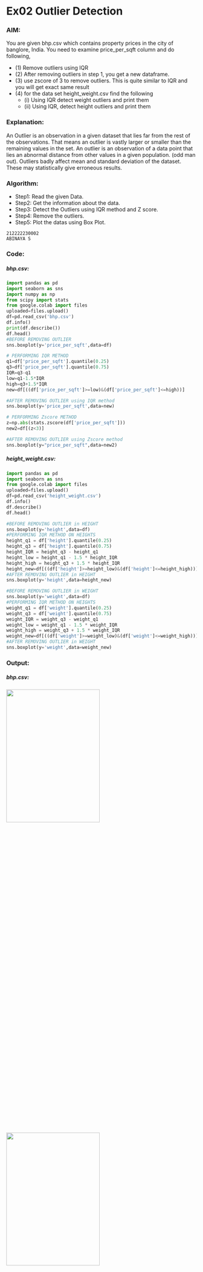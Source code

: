 # Ex02 Outlier Detection
### AIM:  
You are given bhp.csv which contains property prices in the city of banglore, India. You need to examine price_per_sqft column and do following,
- (1) Remove outliers using IQR
- (2) After removing outliers in step 1, you get a new dataframe.
- (3) use zscore of 3 to remove outliers. This is quite similar to IQR and you will get exact same result
- (4) for the data set height_weight.csv find the following
  - (i) Using IQR detect weight outliers and print them
  - (ii) Using IQR, detect height outliers and print them
### Explanation:
An Outlier is an observation in a given dataset that lies far from the rest of the observations. That means an outlier is vastly larger or smaller than the remaining values in the set.
An outlier is an observation of a data point that lies an abnormal distance from other values in a given population. (odd man out).
Outliers badly affect mean and standard deviation of the dataset. These may statistically give erroneous results.
### Algorithm:
- Step1: Read the given Data.
- Step2: Get the information about the data.
- Step3: Detect the Outliers using IQR method and Z score.
- Step4: Remove the outliers.
- Step5: Plot the datas using Box Plot.
```
212222230002
ABINAYA S
```
### Code:
##### bhp.csv:
```Python
import pandas as pd
import seaborn as sns
import numpy as np
from scipy import stats
from google.colab import files
uploaded=files.upload()
df=pd.read_csv('bhp.csv')
df.info()
print(df.describe())
df.head()
#BEFORE REMOVING OUTLIER
sns.boxplot(y='price_per_sqft',data=df)

# PERFORMING IQR METHOD
q1=df['price_per_sqft'].quantile(0.25)
q3=df['price_per_sqft'].quantile(0.75)
IQR=q3-q1
low=q1-1.5*IQR
high=q3+1.5*IQR
new=df[((df['price_per_sqft']>=low)&(df['price_per_sqft']<=high))]

#AFTER REMOVING OUTLIER using IQR method
sns.boxplot(y='price_per_sqft',data=new)

# PERFORMING Zscore METHOD
z=np.abs(stats.zscore(df['price_per_sqft']))
new2=df[(z<3)]

#AFTER REMOVING OUTLIER using Zscore method
sns.boxplot(y="price_per_sqft",data=new2)
```
##### height_weight.csv:
```Python
import pandas as pd
import seaborn as sns
from google.colab import files
uploaded=files.upload()
df=pd.read_csv('height_weight.csv')
df.info()
df.describe()
df.head()

#BEFORE REMOVING OUTLIER in HEIGHT
sns.boxplot(y='height',data=df)
#PERFORMING IQR METHOD ON HEIGHTS
height_q1 = df['height'].quantile(0.25)
height_q3 = df['height'].quantile(0.75)
height_IQR = height_q3 - height_q1
height_low = height_q1 - 1.5 * height_IQR
height_high = height_q3 + 1.5 * height_IQR
height_new=df[((df['height']>=height_low)&(df['height']<=height_high))]
#AFTER REMOVING OUTLIER in HEIGHT
sns.boxplot(y='height',data=height_new)

#BEFORE REMOVING OUTLIER in WEIGHT
sns.boxplot(y='weight',data=df)
#PERFORMING IQR METHOD ON HEIGHTS
weight_q1 = df['weight'].quantile(0.25)
weight_q3 = df['weight'].quantile(0.75)
weight_IQR = weight_q3 - weight_q1
weight_low = weight_q1 - 1.5 * weight_IQR
weight_high = weight_q3 + 1.5 * weight_IQR
weight_new=df[((df['weight']>=weight_low)&(df['weight']<=weight_high))]
#AFTER REMOVING OUTLIER in WEIGHT
sns.boxplot(y='weight',data=weight_new)
```
### Output:
##### bhp.csv:

<img height=30% width=70% src="![1](https://github.com/abinayasangeetha/ODD2023---Datascience---Ex-02/assets/119393675/5768615e-246e-4320-8f09-aa5765346efa)">

<img height=30% width=70% src="![2](https://github.com/abinayasangeetha/ODD2023---Datascience---Ex-02/assets/119393675/3bdef95e-fae0-47c1-b7b3-68f79bcceb30)">

<img height=30% width=70% src="![3](https://github.com/abinayasangeetha/ODD2023---Datascience---Ex-02/assets/119393675/6409d819-3af9-4a82-87fb-e9b92af337d1)">

<img height=30% width=70% src="![4](https://github.com/abinayasangeetha/ODD2023---Datascience---Ex-02/assets/119393675/c29237f2-9267-432c-84c4-6362f1d148af)">

##### weight_height.csv:

<img height=30% width=70% src="![W1](https://github.com/abinayasangeetha/ODD2023---Datascience---Ex-02/assets/119393675/b1382ef8-6c0e-4484-ae5f-00847ea61599)">


<img height=30% width=70% src="![W2](https://github.com/abinayasangeetha/ODD2023---Datascience---Ex-02/assets/119393675/9bcbd4ae-a194-4773-9925-be6e19db3fd4)">


<img height=30% width=70% src="![W3](https://github.com/abinayasangeetha/ODD2023---Datascience---Ex-02/assets/119393675/a6cb741b-1abe-4db2-9666-4ba8319b4cc9)">

<img height=30% width=70% src="![W4](https://github.com/abinayasangeetha/ODD2023---Datascience---Ex-02/assets/119393675/f95aa03a-90ec-47ca-9415-3bcd1c847ca7)">

<img height=30% width=70% src="![W5](https://github.com/abinayasangeetha/ODD2023---Datascience---Ex-02/assets/119393675/57e6a181-650d-45d7-8e79-adb323a64334)">


### Result:
Hence the given set of data is read and the outliers are removed using the IQR method and Zscore method.

